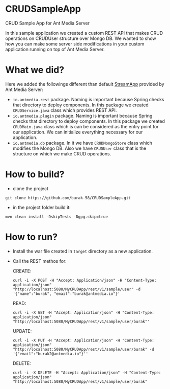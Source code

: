 # CRUDSampleApp
CRUD Sample App for Ant Media Server

In this sample application we created a custom REST API that makes CRUD operations on CRUDUser structure over Mongo DB. We wanted to show how you can make some server side modifications in your custom application running on top of Ant Media Server. 

# What we did?
Here we added the followings different than default [StreamApp](https://github.com/ant-media/StreamApp) provided by Ant Media Server: 
- `io.antmedia.rest` package. Naming is important because Spring checks that directory to deploy components. In this package we created `CRUDService.java` class which provides REST API.
- `io.antmedia.plugin` package. Naming is important because Spring checks that directory to deploy components. In this package we created `CRUDMain.java` class which is can be considered as the entry point for our application. We can initialize everything necessary for our application.
- `io.antmedia.db` package. In it we have `CRUDMongoStore` class which modifies the Mongo DB. Also we have `CRUDUser` class that is the structure on which we make CRUD operations.

# How to build?
- clone the project

`git clone https://github.com/burak-58/CRUDSampleApp.git`

- in the project folder build it:

`mvn clean install -DskipTests -Dgpg.skip=true`

# How to run?
- Install the war file created in `target` directory as a new application.
- Call the REST methos for:
  
  CREATE:
  
  ```curl -i -X POST -H "Accept: Application/json" -H "Content-Type: application/json" "http://localhost:5080/MyCRUDApp/rest/v1/sample/user" -d '{"name":"burak", "email":"burak@antmedia.io"}'```
  
  READ:
  
  ```curl -i -X GET -H "Accept: Application/json" -H "Content-Type: application/json" "http://localhost:5080/MyCRUDApp/rest/v1/sample/user/burak"'```
  
  UPDATE:
  
  ```curl -i -X PUT -H "Accept: Application/json" -H "Content-Type: application/json" "http://localhost:5080/MyCRUDApp/rest/v1/sample/user/burak" -d '{"email":"burak2@antmedia.io"}''```
  
  DELETE:
  
  ```curl -i -X DELETE -H "Accept: Application/json" -H "Content-Type: application/json" "http://localhost:5080/MyCRUDApp/rest/v1/sample/user/burak"```

